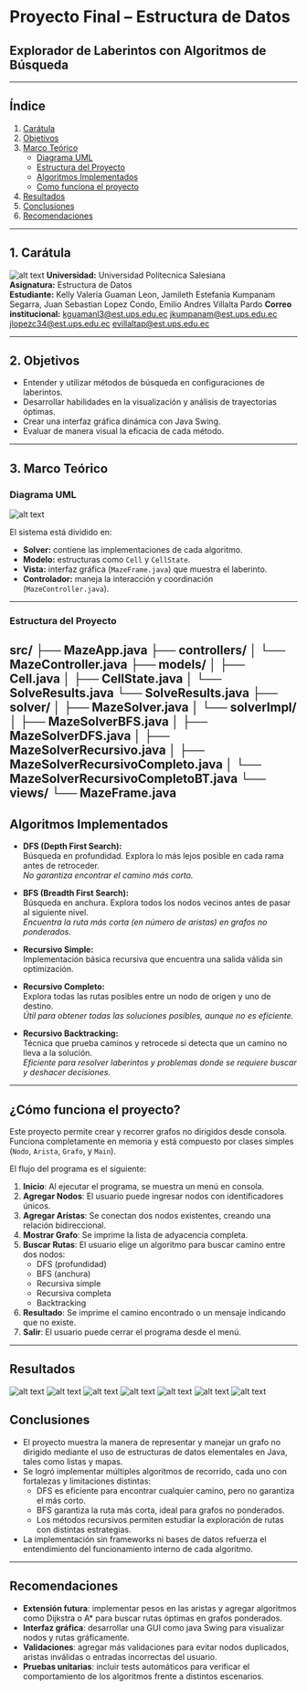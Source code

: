 #  Proyecto Final – Estructura de Datos  
## Explorador de Laberintos con Algoritmos de Búsqueda  
---
## Índice  

1. [Carátula](#1-carátula)  
2. [Objetivos](#2-objetivos)  
3. [Marco Teórico](#3-marco-teórico)  
   - [Diagrama UML](#diagrama-uml)  
   - [Estructura del Proyecto](#estructura-del-proyecto)  
   - [Algoritmos Implementados](#algoritmos-implementados) 
   - [Como funciona el proyecto](#como-funciona-el-proyecto) 
4. [Resultados](#4-resultados)  
5. [Conclusiones](#5-conclusiones)  
6. [Recomendaciones](#6-recomendaciones)  

---
## 1. Carátula  

   ![alt text](image.png)
**Universidad:** Universidad Politecnica Salesiana  
**Asignatura:** Estructura de Datos  
**Estudiante:** Kelly Valeria Guaman Leon,
                Jamileth Estefania Kumpanam Segarra,
                Juan Sebastian Lopez Condo,
                Emilio Andres Villalta Pardo
**Correo institucional:** kguamanl3@est.ups.edu.ec
                          jkumpanam@est.ups.edu.ec
                          jlopezc34@est.ups.edu.ec
                          evillaltap@est.ups.edu.ec


---
## 2. Objetivos  
- Entender y utilizar métodos de búsqueda en configuraciones de laberintos.
- Desarrollar habilidades en la visualización y análisis de trayectorias óptimas. 
- Crear una interfaz gráfica dinámica con Java Swing.
- Evaluar de manera visual la eficacia de cada método.

---
## 3. Marco Teórico  

### Diagrama UML  

![alt text](image-10.png)

El sistema está dividido en:
- **Solver:** contiene las implementaciones de cada algoritmo.
- **Modelo:** estructuras como `Cell` y `CellState`.
- **Vista:** interfaz gráfica (`MazeFrame.java`) que muestra el laberinto.
- **Controlador:** maneja la interacción y coordinación (`MazeController.java`).

---

### Estructura del Proyecto  

src/
├── MazeApp.java
├── controllers/
│   └── MazeController.java
├── models/
│   ├── Cell.java
│   ├── CellState.java
│   └── SolveResults.java
    └── SolveResults.java
├── solver/
│   ├── MazeSolver.java
│   └── solverImpl/
│       ├── MazeSolverBFS.java
│       ├── MazeSolverDFS.java
│       ├── MazeSolverRecursivo.java
│       ├── MazeSolverRecursivoCompleto.java
│       └── MazeSolverRecursivoCompletoBT.java
└── views/
    └── MazeFrame.java
---
##  Algoritmos Implementados

- **DFS (Depth First Search):**  
  Búsqueda en profundidad. Explora lo más lejos posible en cada rama antes de retroceder.  
  *No garantiza encontrar el camino más corto.*

- **BFS (Breadth First Search):**  
  Búsqueda en anchura. Explora todos los nodos vecinos antes de pasar al siguiente nivel.  
  *Encuentra la ruta más corta (en número de aristas) en grafos no ponderados.*

- **Recursivo Simple:**  
  Implementación básica recursiva que encuentra una salida válida sin optimización.

- **Recursivo Completo:**  
  Explora todas las rutas posibles entre un nodo de origen y uno de destino.  
  *Útil para obtener todas las soluciones posibles, aunque no es eficiente.*

- **Recursivo Backtracking:**  
  Técnica que prueba caminos y retrocede si detecta que un camino no lleva a la solución.  
  *Eficiente para resolver laberintos y problemas donde se requiere buscar y deshacer decisiones.*
---

## ¿Cómo funciona el proyecto?

Este proyecto permite crear y recorrer grafos no dirigidos desde consola. Funciona completamente en memoria y está compuesto por clases simples (`Nodo`, `Arista`, `Grafo`, y `Main`). 

El flujo del programa es el siguiente:

1. **Inicio**: Al ejecutar el programa, se muestra un menú en consola.
2. **Agregar Nodos**: El usuario puede ingresar nodos con identificadores únicos.
3. **Agregar Aristas**: Se conectan dos nodos existentes, creando una relación bidireccional.
4. **Mostrar Grafo**: Se imprime la lista de adyacencia completa.
5. **Buscar Rutas**: El usuario elige un algoritmo para buscar camino entre dos nodos:
   - DFS (profundidad)
   - BFS (anchura)
   - Recursiva simple
   - Recursiva completa
   - Backtracking
6. **Resultado**: Se imprime el camino encontrado o un mensaje indicando que no existe.
7. **Salir**: El usuario puede cerrar el programa desde el menú.
---
## Resultados
![alt text](image-1.png)
![alt text](image-2.png)
![alt text](image-3.png)
![alt text](image-6.png)
![alt text](image-7.png)
![alt text](image-8.png)
![alt text](image-9.png)
## Conclusiones

- El proyecto muestra la manera de representar y manejar un grafo no dirigido mediante el uso de estructuras de datos elementales   en Java, tales como listas y mapas.
- Se logró implementar múltiples algoritmos de recorrido, cada uno con fortalezas y limitaciones distintas:
  - DFS es eficiente para encontrar cualquier camino, pero no garantiza el más corto.
  - BFS garantiza la ruta más corta, ideal para grafos no ponderados.
  - Los métodos recursivos permiten estudiar la exploración de rutas con distintas estrategias.
- La implementación sin frameworks ni bases de datos refuerza el entendimiento del funcionamiento interno de cada algoritmo.

---
##  Recomendaciones

- **Extensión futura**: implementar pesos en las aristas y agregar algoritmos como Dijkstra o A* para buscar rutas óptimas en grafos ponderados.
- **Interfaz gráfica**: desarrollar una GUI como java Swing para visualizar nodos y rutas gráficamente.
- **Validaciones**: agregar más validaciones para evitar nodos duplicados, aristas inválidas o entradas incorrectas del usuario.
- **Pruebas unitarias**: incluir tests automáticos para verificar el comportamiento de los algoritmos frente a distintos escenarios.


